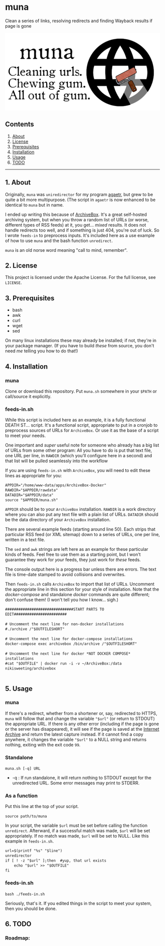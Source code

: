 # muna

Clean a series of links, resolving redirects and finding Wayback results if page is gone

![muna logo](https://raw.githubusercontent.com/uriel1998/muna/master/muna-open-graph.png "logo")

## Contents
 1. [About](#1-about)
 2. [License](#2-license)
 3. [Prerequisites](#3-prerequisites)
 4. [Installation](#4-installation)
 5. [Usage](#5-usage)
 6. [TODO](#6-todo)

***

## 1. About

Originally, `muna` was `uniredirector` for my program [agaetr](https://github.com/uriel1998/agaetr),
but grew to be quite a bit more multipurpose.  (The script in `agaetr` is now 
enhanced to be identical to `muna` but in name.

I ended up writing this because of [ArchiveBox](https://github.com/pirate/ArchiveBox). It's 
a great self-hosted archiving system, but when you throw a random list of URLs
(or worse, different types of RSS feeds) at it, you get... *mixed* results. It 
does not handle redirects too well, and if something is just 404, you're out of 
luck.  So I wrote `feeds-in` to preprocess inputs. It's included here as a 
use example of how to use `muna` and the bash function `unredirect`.

`muna` is an old norse word meaning "call to mind, remember".

## 2. License

This project is licensed under the Apache License. For the full license, see `LICENSE`.

## 3. Prerequisites

* bash
* awk
* curl 
* wget
* sed

On many linux installations these may already be installed; if not, they're 
in your package manager.  (If you have to build *these* from source, you don't 
need *me* telling you how to do that!)

## 4. Installation


### muna

Clone or download this repository. Put `muna.sh` somewhere in your `$PATH` or 
call/source it explicitly.  

### feeds-in.sh

While this script is included here as an example, it is a fully functional 
DEATH ST... script. It's a functional script, appropriate to put in a cronjob 
to preprocess sources of URLs for `ArchiveBox`.  Or use it as the base of a 
script to meet your needs.

One important and *super* useful note for someone who already has a big list of 
URLs from some other program: All you have to do is put that text file, one URL 
per line, in `RAWDIR` (which you'll configure here in a second) and that list 
will be pulled seamlessly into the workflow

If you are using `feeds-in.sh` with `ArchiveBox`, you will need to edit 
these lines as appropriate for you:

```
APPDIR="/home/www-data/apps/ArchiveBox-Docker"
RAWDIR="$APPDIR/rawdata"
DATADIR="$APPDIR/data"
source "$APPDIR/muna.sh"

```

`APPDIR` should be to your `ArchiveBox` installation. `RAWDIR` is a work 
directory where you can also put any text file with a plain list of URLs. 
`DATADIR` should be the data directory of your `ArchiveBox` installation.

There are several example feeds (starting around line 50). Each strips that 
particular RSS feed (or XML sitemap) down to a series of URLs, one per line, 
written in a text file.  

The `sed` and `awk` strings are left here as an example for these particular 
kinds of feeds. Feel free to use them as a starting point, but I won't guarantee 
they work for *your* feeds, they just work for *these* feeds.

The console output here is a progress bar unless there are errors. The text 
file is time-date stamped to avoid collisions and overwrites.

Then `feeds-in.sh` calls `ArchiveBox` to import that list of URLs. Uncomment 
the appropriate line in this section for your style of installation. Note that 
the *docker-compose* and standalone *docker* commands are quite different; 
don't confuse them!  (I won't tell you how I know... sigh.)

```
###############################START PARTS TO EDIT########################

# Uncomment the next line for non-docker installations
#./archive /"$OUTFILESHORT"    

# Uncomment the next line for docker-compose installations   
docker-compose exec archivebox /bin/archive /"$OUTFILESHORT"

# Uncomment the next line for docker *NOT DOCKER COMPOSE* installations
#cat "$OUTFILE" | docker run -i -v ~/ArchiveBox:/data nikisweeting/archivebox
    
```

## 5. Usage

### muna

If there's a redirect, whether from a shortener or, say, redirected to HTTPS, 
`muna` will follow that and change the variable `"$url"` (or return to STDOUT) 
the appropriate URL. If there is any other error (including if the page is gone or 
the server has disappeared), it will see if the page is saved at the [Internet Archive](https://archive.org) 
and return the latest capture instead.  If it cannot find a copy anywhere, it 
changes the variable `"$url"` to a NULL string and returns nothing, 
exiting with the exit code `99`.

### Standalone

`muna.sh [-q] URL`

 * -q : If run standalone, it will return nothing to STDOUT except for the unredirected URL. Some error messages may print to STDERR.

### As a function

Put this line at the top of your script.

`source path/to/muna`
    
In your script, the variable `$url` must be set before calling the function 
`unredirect`. Afterward, if a successful match was made, `$url` will be 
set appropriately. If no match was made, `$url` will be set to NULL. Like
this example in `feeds-in.sh`.
    
```
url=$(printf "%s" "$line")
unredirector 
if [ ! -z "$url" ];then  #yup, that url exists
    echo "$url" >> "$OUTFILE"
fi     
```

### feeds-in.sh

`bash ./feeds-in.sh`
    
Seriously, that's it. If you edited things in the script to meet your system, then you should be done.
    
## 6. TODO


### Roadmap:


